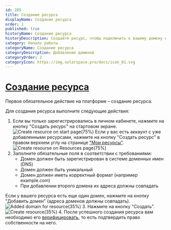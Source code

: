 ```yaml
---
id: 205
title: Создание ресурса
displayName: Создание ресурса
order: 1
published: true
historyName: Создание ресурса
historyDescription: Создайте ресурс, чтобы подключить к вашему домену нужные сервисы
category: Начало работы
categoryName: Создание ресурса
categoryDescription: Добавление доменов
categoryOrder: 2
categoryIcon: https://img.solarspace.pro/docs/icon_01.svg
---
```


# [Создание ресурса](resource-creation)

Первое обязательное действие на платформе – создание ресурса.

Для создания ресурса выполните следующие действия:
1. Если вы только зарегистрировались в личном кабинете, нажмите на кнопку "Создать ресурс" на стартовом экране.
![Create resource on start page(75%)](https://img.solarspace.pro/docs/create-resource-on-start-page.jpg "Создание ресурса на стартовой странице")
Если у вас есть аккаунт с уже добавленными ресурсами, нажмите на кнопку "Создать ресурс" в правом верхнем углу на странице ["Мои ресурсы"]([246]).
![Create resourse on Resources page(75%)](https://img.solarspace.pro/docs/create-resource-on-resources-page.jpg "Создание ресурса на странице Ресурсов")
2. Заполните обязательные поля в соответствии с требованиями:
   - Домен должен быть зарегистрирован в системе доменных имен (DNS)
   - Домен должен быть уникальный
   - Домен должен иметь корректный формат (например example.com)
   - При добавлении второго домена их адреса должны совпадать

Если у вашего ресурса есть еще один домен, нажмите на кнопку "Добавить домен" (адреса доменов должны совпадать).
![Added domain for resource(35%)](https://img.solarspace.pro/docs/added-domain-for-resource.jpg "Добавление второго домена")
3. Нажмите на кнопку "Создать".
![Create resource(35%)](https://img.solarspace.pro/docs/create-resource.jpg "Создание ресурса")
4. После успешного создания ресурса вам необходимо его [верифицировать]([206]), то есть подтвердить право собственности на него.